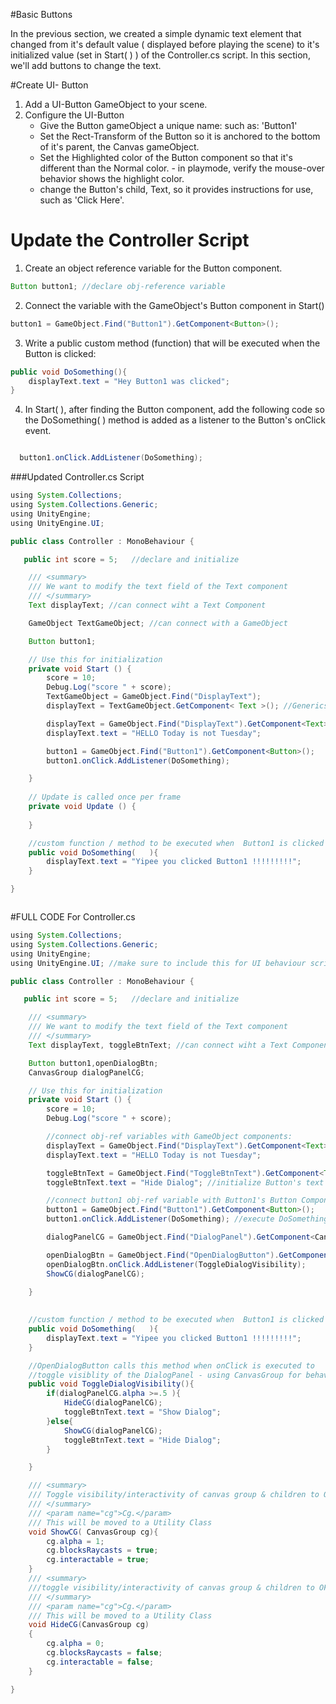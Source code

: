 #Basic Buttons

In the previous section, we created a simple dynamic text element that changed from it's default value ( displayed before playing the scene) to it's initialized value (set in Start( ) ) of the Controller.cs script. In this section, we'll add buttons to change the text.

#Create UI- Button

1. Add a UI-Button GameObject to your scene.
2. Configure the UI-Button
    - Give the Button gameObject a unique name: such as: 'Button1'
    - Set the Rect-Transform of the Button so it is anchored to the bottom of it's parent, the Canvas gameObject.
    - Set the Highlighted color of the Button component so that it's different than the Normal color. - in playmode, verify the mouse-over behavior shows the highlight color.
    -  change the Button's child, Text, so it provides instructions for use, such as 'Click Here'.
    
# Update the Controller Script
1.  Create an object reference variable for the Button component.



```java
Button button1; //declare obj-reference variable
```

2.  Connect the variable with the GameObject's Button component in Start()

```java
button1 = GameObject.Find("Button1").GetComponent<Button>();
```

3.  Write a public custom method (function) that will be executed when the Button is clicked:



```java
public void DoSomething(){
    displayText.text = "Hey Button1 was clicked";
}
```

4.  In Start( ), after finding the Button component, add the following code so the DoSomething( ) method is added as a listener to the Button's onClick event.


```java

  button1.onClick.AddListener(DoSomething);

```


###Updated Controller.cs Script

```java
using System.Collections;
using System.Collections.Generic;
using UnityEngine;
using UnityEngine.UI;

public class Controller : MonoBehaviour {

   public int score = 5;   //declare and initialize

    /// <summary>
    /// We want to modify the text field of the Text component 
    /// </summary>
    Text displayText; //can connect wiht a Text Component

    GameObject TextGameObject; //can connect with a GameObject

    Button button1;

	// Use this for initialization
	private void Start () {
        score = 10;
        Debug.Log("score " + score);
        TextGameObject = GameObject.Find("DisplayText");
        displayText = TextGameObject.GetComponent< Text >(); //Generics <T> is a placeholder

        displayText = GameObject.Find("DisplayText").GetComponent<Text>();
        displayText.text = "HELLO Today is not Tuesday";

        button1 = GameObject.Find("Button1").GetComponent<Button>();
        button1.onClick.AddListener(DoSomething);

	}
	
	// Update is called once per frame
	private void Update () {
		
	}

    //custom function / method to be executed when  Button1 is clicked
    public void DoSomething(   ){
        displayText.text = "Yipee you clicked Button1 !!!!!!!!!";
    }

}



```

#FULL CODE For Controller.cs 



```java
using System.Collections;
using System.Collections.Generic;
using UnityEngine;
using UnityEngine.UI; //make sure to include this for UI behaviour scripts

public class Controller : MonoBehaviour {

   public int score = 5;   //declare and initialize

    /// <summary>
    /// We want to modify the text field of the Text component 
    /// </summary>
    Text displayText, toggleBtnText; //can connect wiht a Text Component

    Button button1,openDialogBtn;
    CanvasGroup dialogPanelCG;

	// Use this for initialization
	private void Start () {
        score = 10;
        Debug.Log("score " + score);

        //connect obj-ref variables with GameObject components: 
        displayText = GameObject.Find("DisplayText").GetComponent<Text>();
        displayText.text = "HELLO Today is not Tuesday";

        toggleBtnText = GameObject.Find("ToggleBtnText").GetComponent<Text>();
        toggleBtnText.text = "Hide Dialog"; //initialize Button's text 

        //connect button1 obj-ref variable with Button1's Button Component
        button1 = GameObject.Find("Button1").GetComponent<Button>();
        button1.onClick.AddListener(DoSomething); //execute DoSomething when button is clicked

        dialogPanelCG = GameObject.Find("DialogPanel").GetComponent<CanvasGroup>();

        openDialogBtn = GameObject.Find("OpenDialogButton").GetComponent<Button>();
        openDialogBtn.onClick.AddListener(ToggleDialogVisibility);
        ShowCG(dialogPanelCG);

	}
	
	
    //custom function / method to be executed when  Button1 is clicked
    public void DoSomething(   ){
        displayText.text = "Yipee you clicked Button1 !!!!!!!!!";
    }

    //OpenDialogButton calls this method when onClick is executed to
    //toggle visiblity of the DialogPanel - using CanvasGroup for behaviour
    public void ToggleDialogVisibility(){
        if(dialogPanelCG.alpha >=.5 ){
            HideCG(dialogPanelCG);
            toggleBtnText.text = "Show Dialog";
        }else{
            ShowCG(dialogPanelCG);
            toggleBtnText.text = "Hide Dialog";
        }

    }

    /// <summary>
    /// Toggle visibility/interactivity of canvas group & children to ON
    /// </summary>
    /// <param name="cg">Cg.</param>
    /// This will be moved to a Utility Class
    void ShowCG( CanvasGroup cg){
        cg.alpha = 1;
        cg.blocksRaycasts = true;
        cg.interactable = true;
    }
    /// <summary>
    ///toggle visibility/interactivity of canvas group & children to OFF
    /// </summary>
    /// <param name="cg">Cg.</param>
    /// This will be moved to a Utility Class
    void HideCG(CanvasGroup cg)
    {
        cg.alpha = 0;
        cg.blocksRaycasts = false;
        cg.interactable = false;
    }

}

```



    
